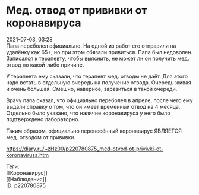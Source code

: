 Мед. отвод от прививки от коронавируса
=======================================

   
 2021-07-03, 03:28   
  Папа переболел официально. На одной из работ его отправили на удалёнку как 65+, но при этом обязали привиться. Папа был недоволен. Записался к терапевту, чтобы выяснить, не может ли он получить мед. отвод по какой-либо причине.   
   
 У терапевта ему сказали, что терапевт мед. отводы не даёт. Для этого надо встать в отдельную очередь на получение отвода. Очередь живая и очень большая. Смешно, наверное, заразиться в такой очереди.   
   
 Врачу папа сказал, что официально переболел в апреле, после чего ему выдали справку о том, что он имеет временный отвод на 4 месяца. Отдельно было указано, что наличие коронавируса у него было подтверждено лабораторно.   
   
 Таким образом, официально перенесённый коронавирус ЯВЛЯЕТСЯ мед. отводом от прививки.   
    
 <https://diary.ru/~zHz00/p220780875_med-otvod-ot-privivki-ot-koronavirusa.htm>   
   
 Теги:   
 [[Коронавирус]]   
 [[Наблюдения]]   
 ID: p220780875
